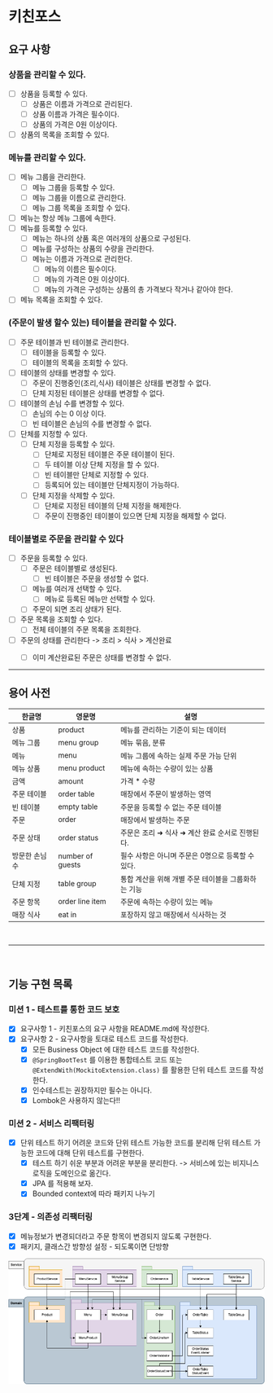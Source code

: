 # 키친포스

## 요구 사항

### 상품을 관리할 수 있다.
- [ ] 상품을 등록할 수 있다.
    - [ ] 상품은 이름과 가격으로 관리된다.
    - [ ] 상품 이름과 가격은 필수이다.
    - [ ] 상품의 가격은 0원 이상이다.
- [ ] 상품의 목록을 조회할 수 있다.    

### 메뉴를 관리할 수 있다.
- [ ] 메뉴 그룹을 관리한다.
    - [ ] 메뉴 그룹을 등록할 수 있다.
    - [ ] 메뉴 그룹을 이름으로 관리한다.
    - [ ] 메뉴 그룹 목록을 조회할 수 있다.
- [ ] 메뉴는 항상 메뉴 그룹에 속한다.    
- [ ] 메뉴를 등록할 수 있다.  
    - [ ] 메뉴는 하나의 상품 혹은 여러개의 상품으로 구성된다.
    - [ ] 메뉴를 구성하는 상품의 수량을 관리한다.
    - [ ] 메뉴는 이름과 가격으로 관리한다.
        - [ ] 메뉴의 이름은 필수이다.
        - [ ] 메뉴의 가격은 0원 이상이다.
        - [ ] 메뉴의 가격은 구성하는 상품의 총 가격보다 작거나 같아야 한다.
- [ ] 메뉴 목록을 조회할 수 있다.

### (주문이 발생 할수 있는) 테이블을 관리할 수 있다.
- [ ] 주문 테이블과 빈 테이블로 관리한다.
    - [ ] 테이블을 등록할 수 있다.
    - [ ] 테이블의 목록을 조회할 수 있다.
- [ ] 테이블의 상태를 변경할 수 있다.
    - [ ] 주문이 진행중인(조리,식사) 테이블은 상태를 변경할 수 없다.
    - [ ] 단체 지정된 테이블은 상태를 변경할 수 없다.
- [ ] 테이블의 손님 수를 변경할 수 있다.
    - [ ] 손님의 수는 0 이상 이다.
    - [ ] 빈 테이블은 손님의 수를 변경할 수 없다.
- [ ] 단체를 지정할 수 있다.
    - [ ] 단체 지정을 등록할 수 있다.
        - [ ] 단체로 지정된 테이블은 주문 테이블이 된다.
        - [ ] 두 테이블 이상 단체 지정을 할 수 있다.
        - [ ] 빈 테이블만 단체로 지정할 수 있다.
        - [ ] 등록되어 있는 테이블만 단체지정이 가능하다.
    - [ ] 단체 지정을 삭제할 수 있다.
        - [ ] 단체로 지정된 테이블의 단체 지정을 해제한다.
        - [ ] 주문이 진행중인 테이블이 있으면 단체 지정을 해제할 수 없다.    

### 테이블별로 주문을 관리할 수 있다
- [ ] 주문을 등록할 수 있다.
    - [ ] 주문은 테이블별로 생성된다.
      - [ ] 빈 테이블은 주문을 생성할 수 없다.
    - [ ] 메뉴를 여러개 선택할 수 있다. 
      - [ ] 메뉴로 등록된 메뉴만 선택할 수 있다.
    - [ ] 주문이 되면 조리 상태가 된다.
- [ ] 주문 목록을 조회할 수 있다.
  - [ ] 전체 테이블의 주문 목록을 조회한다.
- [ ] 주문의 상태를 관리한다 -> 조리 > 식사 > 계산완료
    - [ ] 이미 계산완료된 주문은 상태를 변경할 수 없다.
    

---
## 용어 사전

| 한글명 | 영문명 | 설명 |
| --- | --- | --- |
| 상품 | product | 메뉴를 관리하는 기준이 되는 데이터 |
| 메뉴 그룹 | menu group | 메뉴 묶음, 분류 |
| 메뉴 | menu | 메뉴 그룹에 속하는 실제 주문 가능 단위 |
| 메뉴 상품 | menu product | 메뉴에 속하는 수량이 있는 상품 |
| 금액 | amount | 가격 * 수량 |
| 주문 테이블 | order table | 매장에서 주문이 발생하는 영역 |
| 빈 테이블 | empty table | 주문을 등록할 수 없는 주문 테이블 |
| 주문 | order | 매장에서 발생하는 주문 |
| 주문 상태 | order status | 주문은 조리 ➜ 식사 ➜ 계산 완료 순서로 진행된다. |
| 방문한 손님 수 | number of guests | 필수 사항은 아니며 주문은 0명으로 등록할 수 있다. |
| 단체 지정 | table group | 통합 계산을 위해 개별 주문 테이블을 그룹화하는 기능 |
| 주문 항목 | order line item | 주문에 속하는 수량이 있는 메뉴 |
| 매장 식사 | eat in | 포장하지 않고 매장에서 식사하는 것 |

<br>

---

<br>

## 기능 구현 목록
### 미션 1 - 테스트를 통한 코드 보호
- [x] 요구사항 1 - 키친포스의 요구 사항을 README.md에 작성한다.
- [x] 요구사항 2 - 요구사항을 토대로 테스트 코드를 작성한다.
    - [x] 모든 Business Object 에 대한 테스트 코드를 작성한다.
    - [x] `@SpringBootTest` 를 이용한 통합테스트 코드 또는 `@ExtendWith(MockitoExtension.class)` 를 활용한 단위 테스트 코드를 작성한다.
    - [x] 인수테스트는 권장하지만 필수는 아니다.
    - [x] Lombok은 사용하지 않는다!!
### 미션 2 - 서비스 리팩터링
- [x] 단위 테스트 하기 어려운 코드와 단위 테스트 가능한 코드를 분리해 단위 테스트 가능한 코드에 대해 단위 테스트를 구현한다.
    - [x] 테스트 하기 쉬운 부분과 어려운 부분을 분리한다. -> 서비스에 있는 비지니스 로직을 도메인으로 옮긴다.
    - [x] JPA 를 적용해 보자.
    - [x] Bounded context에 따라 패키지 나누기

### 3단계 - 의존성 리팩터링
- [x] 메뉴정보가 변경되더라고 주문 항목이 변경되지 않도록 구현한다.
- [x] 패키지, 클래스간 방향성 설정 - 되도록이면 단방향

![의존관계.png](./uml/의존관계.png)